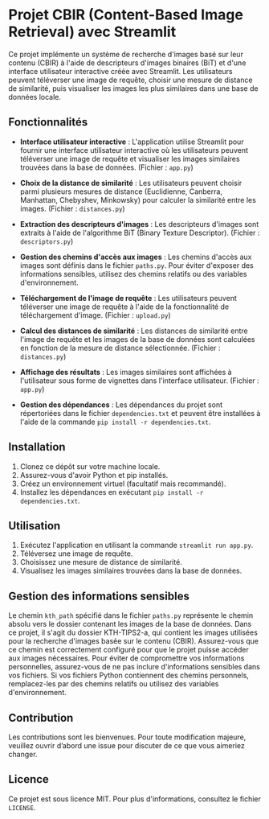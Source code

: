 # Projet CBIR (Content-Based Image Retrieval) avec Streamlit

Ce projet implémente un système de recherche d'images basé sur leur contenu (CBIR) à l'aide de descripteurs d'images binaires (BiT) et d'une interface utilisateur interactive créée avec Streamlit. Les utilisateurs peuvent téléverser une image de requête, choisir une mesure de distance de similarité, puis visualiser les images les plus similaires dans une base de données locale.

## Fonctionnalités

- **Interface utilisateur interactive** : L'application utilise Streamlit pour fournir une interface utilisateur interactive où les utilisateurs peuvent téléverser une image de requête et visualiser les images similaires trouvées dans la base de données. (Fichier : `app.py`)

- **Choix de la distance de similarité** : Les utilisateurs peuvent choisir parmi plusieurs mesures de distance (Euclidienne, Canberra, Manhattan, Chebyshev, Minkowsky) pour calculer la similarité entre les images. (Fichier : `distances.py`)

- **Extraction des descripteurs d'images** : Les descripteurs d'images sont extraits à l'aide de l'algorithme BiT (Binary Texture Descriptor). (Fichier : `descriptors.py`)

- **Gestion des chemins d'accès aux images** : Les chemins d'accès aux images sont définis dans le fichier `paths.py`. Pour éviter d'exposer des informations sensibles, utilisez des chemins relatifs ou des variables d'environnement.

- **Téléchargement de l'image de requête** : Les utilisateurs peuvent téléverser une image de requête à l'aide de la fonctionnalité de téléchargement d'image. (Fichier : `upload.py`)

- **Calcul des distances de similarité** : Les distances de similarité entre l'image de requête et les images de la base de données sont calculées en fonction de la mesure de distance sélectionnée. (Fichier : `distances.py`)

- **Affichage des résultats** : Les images similaires sont affichées à l'utilisateur sous forme de vignettes dans l'interface utilisateur. (Fichier : `app.py`)

- **Gestion des dépendances** : Les dépendances du projet sont répertoriées dans le fichier `dependencies.txt` et peuvent être installées à l'aide de la commande `pip install -r dependencies.txt`.

## Installation

1. Clonez ce dépôt sur votre machine locale.
2. Assurez-vous d'avoir Python et pip installés.
3. Créez un environnement virtuel (facultatif mais recommandé).
4. Installez les dépendances en exécutant `pip install -r dependencies.txt`.

## Utilisation

1. Exécutez l'application en utilisant la commande `streamlit run app.py`.
2. Téléversez une image de requête.
3. Choisissez une mesure de distance de similarité.
4. Visualisez les images similaires trouvées dans la base de données.

## Gestion des informations sensibles

Le chemin `kth_path` spécifié dans le fichier `paths.py` représente le chemin absolu vers le dossier contenant les images de la base de données. Dans ce projet, il s'agit du dossier KTH-TIPS2-a, qui contient les images utilisées pour la recherche d'images basée sur le contenu (CBIR). Assurez-vous que ce chemin est correctement configuré pour que le projet puisse accéder aux images nécessaires.
Pour éviter de compromettre vos informations personnelles, assurez-vous de ne pas inclure d'informations sensibles dans vos fichiers. Si vos fichiers Python contiennent des chemins personnels, remplacez-les par des chemins relatifs ou utilisez des variables d'environnement.

## Contribution

Les contributions sont les bienvenues. Pour toute modification majeure, veuillez ouvrir d’abord une issue pour discuter de ce que vous aimeriez changer.

## Licence

Ce projet est sous licence MIT. Pour plus d'informations, consultez le fichier `LICENSE`.
